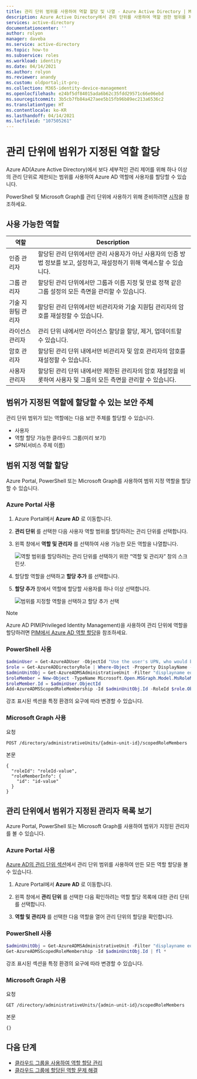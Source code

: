 ```yaml
---
title: 관리 단위 범위를 사용하여 역할 할당 및 나열 - Azure Active Directory | Microsoft Docs
description: Azure Active Directory에서 관리 단위를 사용하여 역할 권한 범위를 제한할 수 있습니다.
services: active-directory
documentationcenter: ''
author: rolyon
manager: daveba
ms.service: active-directory
ms.topic: how-to
ms.subservice: roles
ms.workload: identity
ms.date: 04/14/2021
ms.author: rolyon
ms.reviewer: anandy
ms.custom: oldportal;it-pro;
ms.collection: M365-identity-device-management
ms.openlocfilehash: e24bf5df84015ada6b62c35fdd29571c66e06ebd
ms.sourcegitcommit: 3b5cb7fb84a427aee5b15fb96b89ec213a6536c2
ms.translationtype: HT
ms.contentlocale: ko-KR
ms.lasthandoff: 04/14/2021
ms.locfileid: "107505261"
---
```

# <a name="assign-scoped-roles-to-an-administrative-unit"></a>관리 단위에 범위가 지정된 역할 할당

Azure AD(Azure Active Directory)에서 보다 세부적인 관리 제어를 위해 하나 이상의 관리 단위로 제한되는 범위를 사용하여 Azure AD 역할에 사용자를 할당할 수 있습니다.

PowerShell 및 Microsoft Graph를 관리 단위에 사용하기 위해 준비하려면 [시작](admin-units-manage.md#get-started)을 참조하세요.

## <a name="available-roles"></a>사용 가능한 역할

역할  |  Description
----- |  -----------
인증 관리자  |  할당된 관리 단위에서만 관리 사용자가 아닌 사용자의 인증 방법 정보를 보고, 설정하고, 재설정하기 위해 액세스할 수 있습니다.
그룹 관리자  |  할당된 관리 단위에서만 그룹과 이름 지정 및 만료 정책 같은 그룹 설정의 모든 측면을 관리할 수 있습니다.
기술 지원팀 관리자  |  할당된 관리 단위에서만 비관리자와 기술 지원팀 관리자의 암호를 재설정할 수 있습니다.
라이선스 관리자  |  관리 단위 내에서만 라이선스 할당을 할당, 제거, 업데이트할 수 있습니다.
암호 관리자  |  할당된 관리 단위 내에서만 비관리자 및 암호 관리자의 암호를 재설정할 수 있습니다.
사용자 관리자  |  할당된 관리 단위 내에서만 제한된 관리자의 암호 재설정을 비롯하여 사용자 및 그룹의 모든 측면을 관리할 수 있습니다.

## <a name="security-principals-that-can-be-assigned-to-a-scoped-role"></a>범위가 지정된 역할에 할당할 수 있는 보안 주체

관리 단위 범위가 있는 역할에는 다음 보안 주체를 할당할 수 있습니다.

* 사용자
* 역할 할당 가능한 클라우드 그룹(미리 보기)
* SPN(서비스 주체 이름)

## <a name="assign-a-scoped-role"></a>범위 지정 역할 할당

Azure Portal, PowerShell 또는 Microsoft Graph를 사용하여 범위 지정 역할을 할당할 수 있습니다.

### <a name="use-the-azure-portal"></a>Azure Portal 사용

1. Azure Portal에서 **Azure AD** 로 이동합니다.

1. **관리 단위** 를 선택한 다음 사용자 역할 범위를 할당하려는 관리 단위를 선택합니다. 

1. 왼쪽 창에서 **역할 및 관리자** 를 선택하여 사용 가능한 모든 역할을 나열합니다.

   ![역할 범위를 할당하려는 관리 단위를 선택하기 위한 “역할 및 관리자” 창의 스크린샷.](./media/admin-units-assign-roles/select-role-to-scope.png)

1. 할당할 역할을 선택하고 **할당 추가** 를 선택합니다. 

1. **할당 추가** 창에서 역할에 할당할 사용자를 하나 이상 선택합니다.

   ![범위를 지정할 역할을 선택하고 할당 추가 선택](./media/admin-units-assign-roles/select-add-assignment.png)

> [!Note]
> Azure AD PIM(Privileged Identity Management)을 사용하여 관리 단위에 역할을 할당하려면 [PIM에서 Azure AD 역할 할당](../privileged-identity-management/pim-how-to-add-role-to-user.md?tabs=new#assign-a-role-with-restricted-scope)을 참조하세요.

### <a name="use-powershell"></a>PowerShell 사용

```powershell
$adminUser = Get-AzureADUser -ObjectId "Use the user's UPN, who would be an admin on this unit"
$role = Get-AzureADDirectoryRole | Where-Object -Property DisplayName -EQ -Value "User Administrator"
$adminUnitObj = Get-AzureADMSAdministrativeUnit -Filter "displayname eq 'The display name of the unit'"
$roleMember = New-Object -TypeName Microsoft.Open.MSGraph.Model.MsRoleMemberInfo
$roleMember.Id = $adminUser.ObjectId
Add-AzureADMSScopedRoleMembership -Id $adminUnitObj.Id -RoleId $role.ObjectId -RoleMemberInfo $roleMember
```

강조 표시된 섹션을 특정 환경의 요구에 따라 변경할 수 있습니다.

### <a name="use-microsoft-graph"></a>Microsoft Graph 사용

요청

```http
POST /directory/administrativeUnits/{admin-unit-id}/scopedRoleMembers
```
    
본문

```http
{
  "roleId": "roleId-value",
  "roleMemberInfo": {
    "id": "id-value"
  }
}
```

## <a name="view-a-list-of-the-scoped-admins-in-an-administrative-unit"></a>관리 단위에서 범위가 지정된 관리자 목록 보기

Azure Portal, PowerShell 또는 Microsoft Graph를 사용하여 범위가 지정된 관리자를 볼 수 있습니다.

### <a name="use-the-azure-portal"></a>Azure Portal 사용

[Azure AD의 관리 단위 섹션](https://ms.portal.azure.com/?microsoft_aad_iam_adminunitprivatepreview=true&microsoft_aad_iam_rbacv2=true#blade/Microsoft_AAD_IAM/ActiveDirectoryMenuBlade/AdminUnit)에서 관리 단위 범위를 사용하여 만든 모든 역할 할당을 볼 수 있습니다. 

1. Azure Portal에서 **Azure AD** 로 이동합니다.

1. 왼쪽 창에서 **관리 단위** 를 선택한 다음 확인하려는 역할 할당 목록에 대한 관리 단위를 선택합니다. 

1. **역할 및 관리자** 를 선택한 다음 역할을 열어 관리 단위의 할당을 확인합니다.

### <a name="use-powershell"></a>PowerShell 사용

```powershell
$adminUnitObj = Get-AzureADMSAdministrativeUnit -Filter "displayname eq 'The display name of the unit'"
Get-AzureADMSScopedRoleMembership -Id $adminUnitObj.Id | fl *
```

강조 표시된 섹션을 특정 환경의 요구에 따라 변경할 수 있습니다.

### <a name="use-microsoft-graph"></a>Microsoft Graph 사용

요청

```http
GET /directory/administrativeUnits/{admin-unit-id}/scopedRoleMembers
```

본문

```http
{}
```

## <a name="next-steps"></a>다음 단계

- [클라우드 그룹을 사용하여 역할 할당 관리](groups-concept.md)
- [클라우드 그룹에 할당된 역할 문제 해결](groups-faq-troubleshooting.md)
